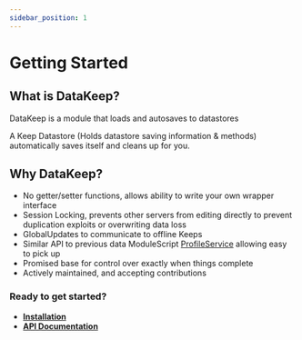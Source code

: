 ```yaml
---
sidebar_position: 1
---
```


# Getting Started

## What is DataKeep?

DataKeep is a module that loads and autosaves to datastores

A Keep Datastore (Holds datastore saving information & methods) automatically saves itself and cleans up for you.

## Why DataKeep?

- No getter/setter functions, allows ability to write your own wrapper interface
- Session Locking, prevents other servers from editing directly to prevent duplication exploits or overwriting data loss
- GlobalUpdates to communicate to offline Keeps
- Similar API to previous data ModuleScript [ProfileService](https://github.com/MadStudioRoblox/ProfileService) allowing easy to pick up
- Promised base for control over exactly when things complete
- Actively maintained, and accepting contributions


### Ready to get started?

- [**Installation**](/docs/Installation)
- [**API Documentation**](/api/Store)
